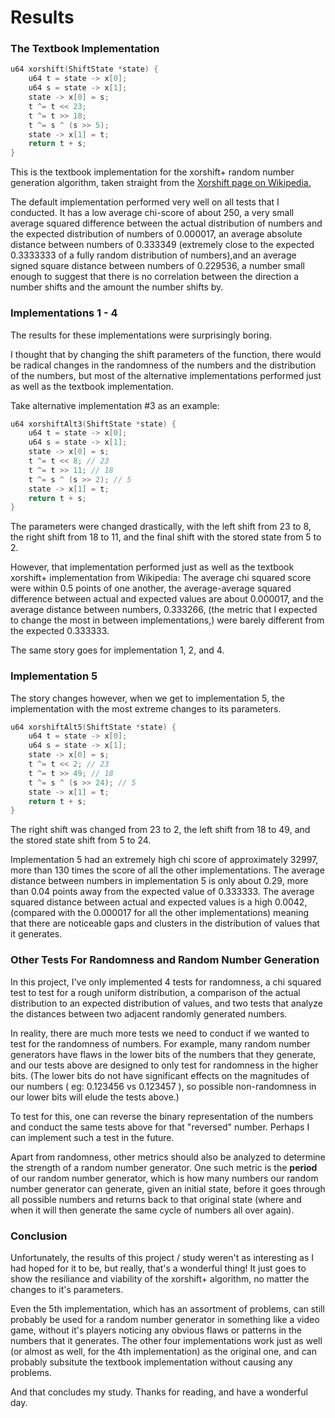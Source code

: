 # Results

### The Textbook Implementation

```c
u64 xorshift(ShiftState *state) {
    u64 t = state -> x[0];
    u64 s = state -> x[1];
    state -> x[0] = s;
    t ^= t << 23;
    t ^= t >> 18;
    t ^= s ^ (s >> 5);
    state -> x[1] = t;
    return t + s;
}
```

This is the textbook implementation for the xorshift+ random number generation algorithm, taken straight from the [Xorshift page on Wikipedia.](https://en.wikipedia.org/wiki/Xorshift)

The default implementation performed very well on all tests that I conducted. It has a low average chi-score of about 250, a very small average squared difference between the actual distribution of numbers and the expected distribution of numbers of 0.000017, an average absolute distance between numbers of 0.333349 (extremely close to the expected 0.3333333 of a fully random distribution of numbers),and an average signed square distance between numbers of 0.229536, a number small enough to suggest that there is no correlation between the direction a number shifts and the amount the number shifts by.

### Implementations 1 - 4

The results for these implementations were surprisingly boring.

I thought that by changing the shift parameters of the function, there would be radical changes in the randomness of the numbers and the distribution of the numbers, but most of the alternative implementations performed just as well as the textbook implementation.

Take alternative implementation #3 as an example:

```c
u64 xorshiftAlt3(ShiftState *state) {
    u64 t = state -> x[0];
    u64 s = state -> x[1];
    state -> x[0] = s;
    t ^= t << 8; // 23
    t ^= t >> 11; // 18
    t ^= s ^ (s >> 2); // 5
    state -> x[1] = t;
    return t + s;
}
```

The parameters were changed drastically, with the left shift from 23 to 8, the right shift from 18 to 11, and the final shift with the stored state from 5 to 2.

However, that implementation performed just as well as the textbook xorshift+ implementation from Wikipedia: The average chi squared score were within 0.5 points of one another, the average-average squared difference between actual and expected values are about 0.000017, and the average distance between numbers, 0.333266, (the metric that I expected to change the most in between implementations,) were barely different from the expected 0.333333.

The same story goes for implementation 1, 2, and 4.

### Implementation 5

The story changes however, when we get to implementation 5, the implementation with the most extreme changes to its parameters.

```c
u64 xorshiftAlt5(ShiftState *state) {
    u64 t = state -> x[0];
    u64 s = state -> x[1];
    state -> x[0] = s;
    t ^= t << 2; // 23
    t ^= t >> 49; // 18
    t ^= s ^ (s >> 24); // 5
    state -> x[1] = t;
    return t + s;
}
```

The right shift was changed from 23 to 2, the left shift from 18 to 49, and the stored state shift from 5 to 24.

Implementation 5 had an extremely high chi score of approximately 32997, more than 130 times the score of all the other implementations. The average distance between numbers in implementation 5 is only about 0.29, more than 0.04 points away from the expected value of 0.333333. The average squared distance between actual and expected values is a high 0.0042, (compared with the 0.000017 for all the other implementations) meaning that there are noticeable gaps and clusters in the distribution of values that it generates.

### Other Tests For Randomness and Random Number Generation

In this project, I've only implemented 4 tests for randomness, a chi squared test to test for a rough uniform distribution, a comparison of the actual distribution to an expected distribution of values, and two tests that analyze the distances between two adjacent randomly generated numbers. 

In reality, there are much more tests we need to conduct if we wanted to test for the randomness of numbers. For example, many random number generators have flaws in the lower bits of the numbers that they generate, and our tests above are designed to only test for randomness in the higher bits. (The lower bits do not have significant effects on the magnitudes of our numbers ( eg: 0.123456 vs 0.123457 ), so possible non-randomness in our lower bits will elude the tests above.)

To test for this, one can reverse the binary representation of the numbers and conduct the same tests above for that "reversed" number. Perhaps I can implement such a test in the future.

Apart from randomness, other metrics should also be analyzed to determine the strength of a random number generator. One such metric is the **period** of our random number generator, which is how many numbers our random number generator can generate, given an initial state, before it goes through all possible numbers and returns back to that original state (where and when it will then generate the same cycle of numbers all over again).

### Conclusion

Unfortunately, the results of this project / study weren't as interesting as I had hoped for it to be, but really, that's a wonderful thing! It just goes to show the resiliance and viability of the xorshift+ algorithm, no matter the changes to it's parameters.

Even the 5th implementation, which has an assortment of problems, can still probably be used for a random number generator in something like a video game, without it's players noticing any obvious flaws or patterns in the numbers that it generates. The other four implementations work just as well (or almost as well, for the 4th implementation) as the original one, and can probably subsitute the textbook implementation without causing any problems.

And that concludes my study. Thanks for reading, and have a wonderful day.
